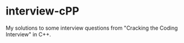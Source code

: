 # interview-cPP
My solutions to some interview questions from "Cracking the Coding Interview" in C++.
